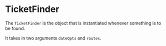 # TicketFinder

The `TicketFinder` is the object that is instantiated whenever something is to be found.

It takes in two arguments `dateOpts` and `routes`.
